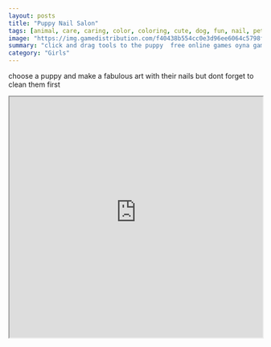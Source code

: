 ```yaml
---
layout: posts
title: "Puppy Nail Salon"
tags: [animal, care, caring, color, coloring, cute, dog, fun, nail, pet, puppy, salon, free, online, games, oyna, game, free, games, play, play, games]
image: "https://img.gamedistribution.com/f40438b554cc0e3d96ee6064c5798f55.jpg"
summary: "click and drag tools to the puppy  free online games oyna game free games play play games"
category: "Girls"
---
```


choose a puppy and make a fabulous art with their nails but dont forget to clean them first

<iframe width="100%" height="480px;" src="https://flash.gamedistribution.com?game=f40438b554cc0e3d96ee6064c5798f55"></iframe>